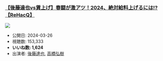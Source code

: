 ### [【後藤達也vs賃上げ】春闘が激アツ！2024、絶対給料上げるには!?【ReHacQ】](https://www.youtube.com/watch?v=UOvyO4ytqEM)
[![](https://img.youtube.com/vi/UOvyO4ytqEM/sddefault.jpg)](https://www.youtube.com/watch?v=UOvyO4ytqEM)
-   公開日: 2024-03-26
-   視聴数: 153,333
-   **いいね数: 1,624**
-   出演者: [後藤達也](/rehacq_fan/people/後藤達也 "wikilink"), [高橋弘樹](/rehacq_fan/people/高橋弘樹 "wikilink")
